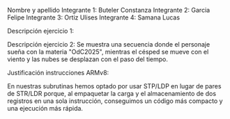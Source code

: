 Nombre y apellido 
Integrante 1: Buteler Constanza
Integrante 2: Garcia Felipe
Integrante 3: Ortiz Ulises
Integrante 4: Samana Lucas

Descripción ejercicio 1: 


Descripción ejercicio 2: Se muestra una secuencia donde el personaje sueña con la materia "OdC2025", mientras el césped se mueve con el viento y las nubes se desplazan con el paso del tiempo.


Justificación instrucciones ARMv8:

En nuestras subrutinas hemos optado por usar STP/LDP en lugar de pares de STR/LDR porque, al empaquetar la carga y el almacenamiento de dos registros en una sola instrucción, conseguimos un código más compacto y una ejecución más rápida.

